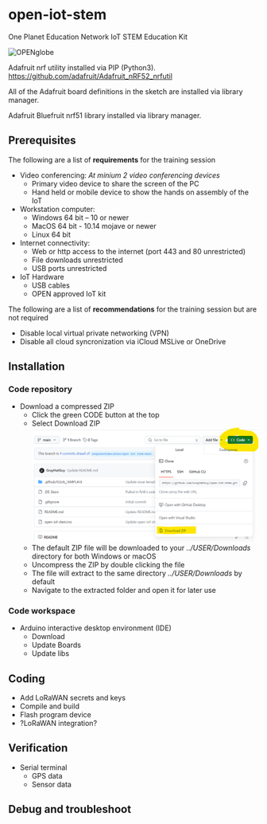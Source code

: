 # open-iot-stem
One Planet Education Network IoT STEM Education Kit


<img width="248" alt="OPENglobe" src="https://user-images.githubusercontent.com/17368055/199580276-4e5cb63f-2cf8-4e95-b6a8-bd3511b393b7.png">

Adafruit nrf utility installed via PIP (Python3).
https://github.com/adafruit/Adafruit_nRF52_nrfutil

All of the Adafruit board definitions in the sketch are installed via library manager.

Adafruit Bluefruit nrf51 library installed via library manager.

## Prerequisites

The following are a list of **requirements** for the training session

- Video conferencing: 
   *At minium 2 video conferencing devices*
	- Primary video device to share the screen of the PC
	- Hand held or mobile device to show the hands on assembly of the IoT
- Workstation computer:
    - Windows 64 bit – 10 or newer
    - MacOS 64 bit - 10.14 mojave or newer 
    - Linux 64 bit 
- Internet connectivity:
    - Web or http access to the internet (port 443 and 80 unrestricted)
    - File downloads unrestricted
    - USB ports unrestricted
- IoT Hardware
    - USB cables
    - OPEN approved IoT kit
 
The following are a list of **recommendations** for the training session but are not required

- Disable local virtual private networking (VPN)
- Disable all cloud syncronization via iCloud MSLive or OneDrive

## Installation
### Code repository
- Download a compressed ZIP
  - Click the green CODE button at the top
  - Select Download ZIP
    ![ZIP download](https://github.com/GrayHatGuy/open-iot-stem/blob/3617701d3dec65c0ebc42911ac7744f3bd4ea87b/img/repo_zip.png?raw=true)
  - The default ZIP file will be downloaded to your *../USER/Downloads* directory for both Windows or macOS
  - Uncompress the ZIP by double clicking the file
  - The file will extract to the same directory *../USER/Downloads* by default
  - Navigate to the extracted folder and open it for later use
### Code workspace 
- Arduino interactive desktop environment (IDE)
  - Download
  - Update Boards
  - Update libs
    
## Coding
- Add LoRaWAN secrets and keys
- Compile and build 
- Flash program device
- ?LoRaWAN integration?
## Verification
- Serial terminal
  - GPS data
  - Sensor data
## Debug and troubleshoot
  
